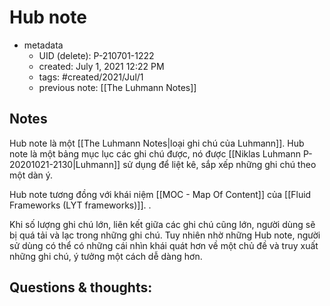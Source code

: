 # Hub note

- metadata
	- UID (delete): P-210701-1222
	- created: July 1, 2021 12:22 PM
	- tags: #created/2021/Jul/1 
	- previous note: [[The Luhmann Notes]]

## Notes
Hub note là một [[The Luhmann Notes|loại ghi chú của Luhmann]]. Hub note là  một bảng mục lục các ghi chú được, nó được  [[Niklas Luhmann P-20201021-2130|Luhmann]] sử dụng để liệt kê, sắp xếp những ghi chú theo một dàn ý. 

Hub note tương đồng với khái niệm [[MOC - Map Of Content]] của [[Fluid Frameworks (LYT frameworks)]]. .

Khi số lượng ghi chú lớn, liên kết giữa các ghi chú cũng lớn, người dùng sẽ bị quá tải và lạc trong những ghi chú. Tuy nhiên nhờ những Hub note, người sử dùng có thể có những cái nhìn khái quát hơn về một chủ đề và truy xuất những ghi chú, ý tưởng một cách dễ dàng hơn.
## Questions & thoughts:

